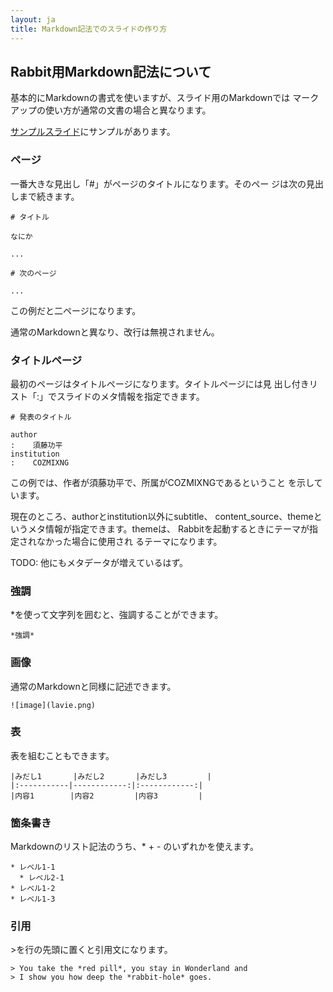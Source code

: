 ```yaml
---
layout: ja
title: Markdown記法でのスライドの作り方
---
```

## Rabbit用Markdown記法について

基本的にMarkdownの書式を使いますが、スライド用のMarkdownでは
マークアップの使い方が通常の文書の場合と異なります。

[サンプルスライド](../sample/)にサンプルがあります。

### ページ

一番大きな見出し「#」がページのタイトルになります。そのペー
ジは次の見出しまで続きます。

    # タイトル

    なにか

    ...

    # 次のページ

    ...

この例だと二ページになります。

通常のMarkdownと異なり、改行は無視されません。

### タイトルページ

最初のページはタイトルページになります。タイトルページには見
出し付きリスト「:」でスライドのメタ情報を指定できます。

    # 発表のタイトル

    author
    :    須藤功平
    institution
    :    COZMIXNG

この例では、作者が須藤功平で、所属がCOZMIXNGであるということ
を示しています。

現在のところ、authorとinstitution以外にsubtitle、
content_source、themeというメタ情報が指定できます。themeは、
Rabbitを起動するときにテーマが指定されなかった場合に使用され
るテーマになります。

TODO: 他にもメタデータが増えているはず。

### 強調

\*を使って文字列を囲むと、強調することができます。

    *強調*

### 画像

通常のMarkdownと同様に記述できます。

    ![image](lavie.png)

### 表

表を組むこともできます。

    |みだし1       |みだし2       |みだし3         |
    |:-----------|------------:|:------------:|
    |内容1        |内容2         |内容3         |

### 箇条書き

Markdownのリスト記法のうち、\* \+ \- のいずれかを使えます。

    * レベル1-1
      * レベル2-1
    * レベル1-2
    * レベル1-3

### 引用

\>を行の先頭に置くと引用文になります。

    > You take the *red pill*, you stay in Wonderland and
    > I show you how deep the *rabbit-hole* goes.
